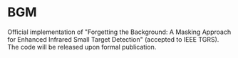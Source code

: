 # BGM
Official implementation of "Forgetting the Background: A Masking Approach for Enhanced Infrared Small Target Detection" (accepted to IEEE TGRS). The code will be released upon formal publication.
